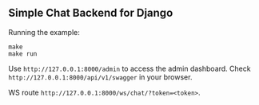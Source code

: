 ## Simple Chat Backend for Django

Running the example:

```
make
make run
```

Use `http://127.0.0.1:8000/admin` to access the admin dashboard.
Check `http://127.0.0.1:8000/api/v1/swagger` in your browser.

WS route `http://127.0.0.1:8000/ws/chat/?token=<token>`.

